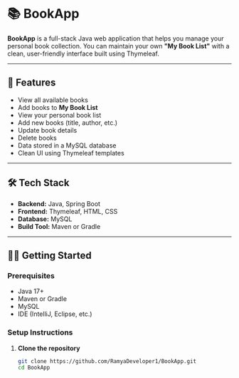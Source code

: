 # 📚 BookApp

**BookApp** is a full-stack Java web application that helps you manage your personal book collection. You can maintain your own **"My Book List"** with a clean, user-friendly interface built using Thymeleaf.

---

## 🚀 Features

- View all available books
- Add books to **My Book List**
- View your personal book list
- Add new books (title, author, etc.)
- Update book details
- Delete books
- Data stored in a MySQL database
- Clean UI using Thymeleaf templates

---

## 🛠 Tech Stack

- **Backend:** Java, Spring Boot  
- **Frontend:** Thymeleaf, HTML, CSS  
- **Database:** MySQL  
- **Build Tool:** Maven or Gradle  

---

## 🧑‍💻 Getting Started

### Prerequisites

- Java 17+  
- Maven or Gradle  
- MySQL  
- IDE (IntelliJ, Eclipse, etc.)

### Setup Instructions

1. **Clone the repository**
   ```bash
   git clone https://github.com/RamyaDeveloper1/BookApp.git
   cd BookApp
